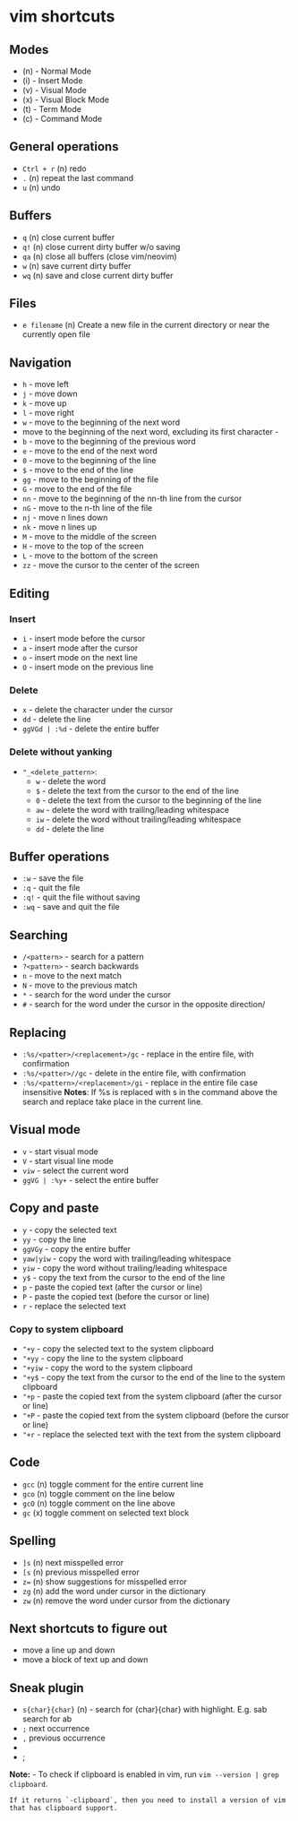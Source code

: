 # vim shortcuts

## Modes

- (n) - Normal Mode
- (i) - Insert Mode
- (v) - Visual Mode
- (x) - Visual Block Mode
- (t) - Term Mode
- (c) - Command Mode

## General operations

- `Ctrl + r` (n) redo
- `.`        (n) repeat the last command
- `u`        (n) undo

## Buffers

- `q`  (n) close current buffer
- `q!` (n) close current dirty buffer w/o saving
- `qa` (n) close all buffers (close vim/neovim)
- `w`  (n) save current dirty buffer
- `wq` (n) save and close current dirty buffer

## Files

- `e filename` (n) Create a new file in the current directory or near the currently open file

## Navigation

- `h` - move left
- `j` - move down
- `k` - move up
- `l` - move right
- `w` - move to the beginning of the next word
- move to the beginning of the next word, excluding its first character -
- `b` - move to the beginning of the previous word
- `e` - move to the end of the next word
- `0` - move to the beginning of the line
- `$` - move to the end of the line
- `gg` - move to the beginning of the file
- `G` - move to the end of the file
- `nn` - move to the beginning of the nn-th line from the cursor
- `nG` - move to the n-th line of the file
- `nj` - move n lines down
- `nk` - move n lines up
- `M` - move to the middle of the screen
- `H` - move to the top of the screen
- `L` - move to the bottom of the screen
- `zz` - move the cursor to the center of the screen

## Editing

### Insert

- `i` - insert mode before the cursor
- `a` - insert mode after the cursor
- `o` - insert mode on the next line
- `O` - insert mode on the previous line

### Delete

- `x` - delete the character under the cursor
- `dd` - delete the line
- `ggVGd | :%d` - delete the entire buffer

### Delete without yanking

- `"_<delete_pattern>`:
  - `w` - delete the word
  - `$` - delete the text from the cursor to the end of the line
  - `0` - delete the text from the cursor to the beginning of the line
  - `aw` - delete the word with trailing/leading whitespace
  - `iw` - delete the word without trailing/leading whitespace
  - `dd` - delete the line

## Buffer operations

- `:w` - save the file
- `:q` - quit the file
- `:q!` - quit the file without saving
- `:wq` - save and quit the file

## Searching

- `/<pattern>` - search for a pattern
- `?<pattern>` - search backwards
- `n` - move to the next match
- `N` - move to the previous match
- `*` - search for the word under the cursor
- `#` - search for the word under the cursor in the opposite direction/

## Replacing

- `:%s/<patter>/<replacement>/gc` - replace in the entire file, with confirmation
- `:%s/<patter>//gc` - delete in the entire file, with confirmation
- `:%s/<pattern>/<replacement>/gi` - replace in the entire file case insensitive
**Notes**:
  If %s is replaced with s in the command above the search and replace take place in the current line.

## Visual mode

- `v` - start visual mode
- `V` - start visual line mode
- `viw` - select the current word  
- `ggVG | :%y+` - select the entire buffer

## Copy and paste

- `y` - copy the selected text
- `yy` - copy the line
- `ggVGy` - copy the entire buffer
- `yaw|yiw` - copy the word with trailing/leading whitespace
- `yiw` - copy the word without trailing/leading whitespace
- `y$` - copy the text from the cursor to the end of the line
- `p` - paste the copied text (after the cursor or line)
- `P` - paste the copied text (before the cursor or line)
- `r` - replace the selected text

### Copy to system clipboard

- `"+y` - copy the selected text to the system clipboard
- `"+yy` - copy the line to the system clipboard
- `"+yiw` - copy the word to the system clipboard
- `"+y$` - copy the text from the cursor to the end of the line to the system clipboard
- `"+p` - paste the copied text from the system clipboard (after the cursor or line)
- `"+P` - paste the copied text from the system clipboard (before the cursor or line)
- `"+r` - replace the selected text with the text from the system clipboard

## Code

- `gcc` (n) toggle comment for the entire current line
- `gco` (n) toggle comment on the line below
- `gcO` (n) toggle comment on the line above
- `gc`  (x) toggle comment on selected text block


## Spelling 

- `]s` (n) next misspelled error
- `[s` (n) previous misspelled error
- `z=` (n) show suggestions for misspelled error
- `zg` (n) add the word under cursor in the dictionary 
- `zw` (n) remove the word under cursor from the dictionary

## Next shortcuts to figure out
- move a line up and down
- move a block of text up and down


## Sneak plugin

-  `s{char}{char}` (n) - search for {char}{char} with highlight. E.g. sab search for ab
  - `;` next occurrence
  - `,` previous occurrence
-    
-  ; 

**Note:**
    - To check if clipboard is enabled in vim, run `vim --version | grep clipboard`.
    
    If it returns `-clipboard`, then you need to install a version of vim that has clipboard support.
